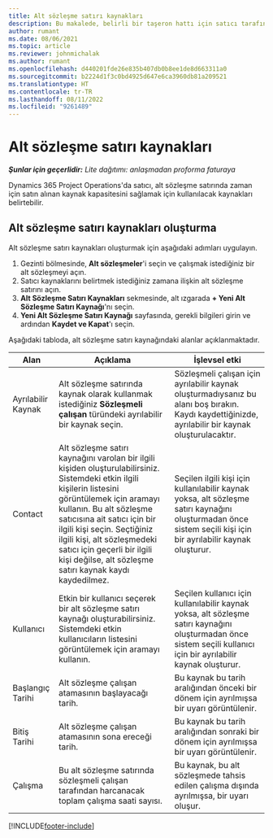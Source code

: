 ```yaml
---
title: Alt sözleşme satırı kaynakları
description: Bu makalede, belirli bir taşeron hattı için satıcı tarafından sağlanan adanmış kaynakların nasıl belirtilmesi açıklanmaktadır.
author: rumant
ms.date: 08/06/2021
ms.topic: article
ms.reviewer: johnmichalak
ms.author: rumant
ms.openlocfilehash: d440201fde26e835b407db0b8ee1de8d663311a0
ms.sourcegitcommit: b2224d1f3c0bd4925d647e6ca3960db81a209521
ms.translationtype: HT
ms.contentlocale: tr-TR
ms.lasthandoff: 08/11/2022
ms.locfileid: "9261489"
---
```

# <a name="subcontract-line-resources"></a>Alt sözleşme satırı kaynakları

_**Şunlar için geçerlidir:** Lite dağıtımı: anlaşmadan proforma faturaya_

Dynamics 365 Project Operations'da satıcı, alt sözleşme satırında zaman için satın alınan kaynak kapasitesini sağlamak için kullanılacak kaynakları belirtebilir.

## <a name="create-subcontract-line-resources"></a>Alt sözleşme satırı kaynakları oluşturma

Alt sözleşme satırı kaynakları oluşturmak için aşağıdaki adımları uygulayın.

1. Gezinti bölmesinde, **Alt sözleşmeler**'i seçin ve çalışmak istediğiniz bir alt sözleşmeyi açın.
2. Satıcı kaynaklarını belirtmek istediğiniz zamana ilişkin alt sözleşme satırını açın.
3. **Alt Sözleşme Satırı Kaynakları** sekmesinde, alt ızgarada **+ Yeni Alt Sözleşme Satırı Kaynağı**'nı seçin.
4. **Yeni Alt Sözleşme Satırı Kaynağı** sayfasında, gerekli bilgileri girin ve ardından **Kaydet ve Kapat**'ı seçin.

Aşağıdaki tabloda, alt sözleşme satırı kaynağındaki alanlar açıklanmaktadır.

| Alan | Açıklama | İşlevsel etki |
| ----- | ----------- | ----------------- |
| Ayrılabilir Kaynak | Alt sözleşme satırında kaynak olarak kullanmak istediğiniz **Sözleşmeli çalışan** türündeki ayrılabilir bir kaynak seçin.| Sözleşmeli çalışan için ayrılabilir kaynak oluşturmadıysanız bu alanı boş bırakın. Kaydı kaydettiğinizde, ayrılabilir bir kaynak oluşturulacaktır.  |
| Contact | Alt sözleşme satırı kaynağını varolan bir ilgili kişiden oluşturulabilirsiniz. Sistemdeki etkin ilgili kişilerin listesini görüntülemek için aramayı kullanın. Bu alt sözleşme satıcısına ait satıcı için bir ilgili kişi seçin. Seçtiğiniz ilgili kişi, alt sözleşmedeki satıcı için geçerli bir ilgili kişi değilse, alt sözleşme satırı kaynak kaydı kaydedilmez.| Seçilen ilgili kişi için kullanılabilir kaynak yoksa, alt sözleşme satırı kaynağını oluşturmadan önce sistem seçili kişi için bir ayrılabilir kaynak oluşturur. |
| Kullanıcı | Etkin bir kullanıcı seçerek bir alt sözleşme satırı kaynağı oluşturabilirsiniz. Sistemdeki etkin kullanıcıların listesini görüntülemek için aramayı kullanın.| Seçilen kullanıcı için kullanılabilir kaynak yoksa, alt sözleşme satırı kaynağını oluşturmadan önce sistem seçili kullanıcı için bir ayrılabilir kaynak oluşturur. |
| Başlangıç Tarihi | Alt sözleşme çalışan atamasının başlayacağı tarih.| Bu kaynak bu tarih aralığından önceki bir dönem için ayrılmışsa bir uyarı görüntülenir. |
| Bitiş Tarihi | Alt sözleşme çalışan atamasının sona ereceği tarih.| Bu kaynak bu tarih aralığından sonraki bir dönem için ayrılmışsa bir uyarı görüntülenir. |
| Çalışma | Bu alt sözleşme satırında sözleşmeli çalışan tarafından harcanacak toplam çalışma saati sayısı.| Bu kaynak, bu alt sözleşmede tahsis edilen çalışma dışında ayrılmışsa, bir uyarı oluşur. |


[!INCLUDE[footer-include](../../includes/footer-banner.md)]
